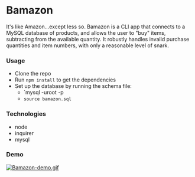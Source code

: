 # Bamazon

It's like Amazon...except less so. Bamazon is a CLI app that connects to a MySQL database of products, and allows the user to "buy" items, subtracting from the available quantity. It robustly handles invalid purchase quantities and item numbers, with only a reasonable level of snark.

### Usage
* Clone the repo
* Run `npm install` to get the dependencies
* Set up the database by running the schema file:
  * `mysql -uroot -p
  * `source bamazon.sql`

### Technologies
* node
* inquirer
* mysql

### Demo

[![Bamazon-demo.gif](https://s2.gifyu.com/images/Bamazon-demo.gif)](https://gifyu.com/image/3Yqg)
